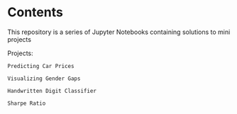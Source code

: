 # Contents

This repository is a series of Jupyter Notebooks containing solutions to mini projects

Projects:

    Predicting Car Prices

    Visualizing Gender Gaps

    Handwritten Digit Classifier
    
    Sharpe Ratio
